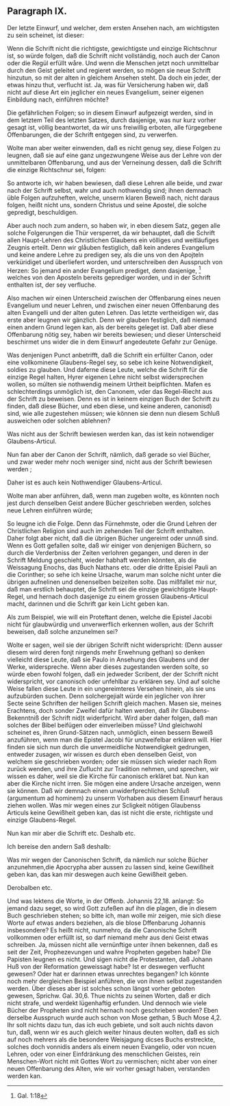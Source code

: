 <!-- Seite 139 --> 
Paragraph IX.
-------------

Der letzte Einwurf, und welcher, dem ersten 
Ansehen nach, am wichtigsten zu sein scheinet, ist dieser: 

Wenn die Schrift nicht die richtigste, gewichtigste
und einzige Richtschnur ist, so würde folgen,
daß die Schrift nicht vollständig, noch auch der
Canon oder die Regül erfüllt wåre. Und wenn
die Menschen jetzt noch unmittelbar durch den
Geist geleitet und regieret werden, so mögen sie
neue Schrift hinzutun, so mit der alten in gleichem
Ansehen  steht. Da doch ein jeder, der etwas
hinzu thut, verflucht ist. Ja, was für Versicherung
haben wir, daß nicht auf diese Art ein
jeglicher ein neues Evangelium, seiner eigenen
Einbildung nach, einführen möchte?

Die gefährlichen Folgen; so in diesem Einwurf aufgezeigt
werden, sind in dem letztem Teil des letzten
Satzes, durch dasjenige, was nur kurz vorher gesagt
ist, völlig beantwortet, da wir uns freiwillig erboten,
alle fürgegebene Offenbarungen, die der Schrift entgegen
sind, zu verwerfen.

Wolte man aber weiter einwenden, daß es nicht
genug sey, diese Folgen zu leugnen, daß sie auf<!-- Seite 140 --> 
eine ganz ungezwungene Weise aus der Lehre
von der unmittelbaren Offenbarung, und aus
der Verneinung dessen, daß die Schrift die einzige
Richtschnur sei, folgen:

So antworte ich, wir haben bewiesen, daß diese Lehren
alle beide, und zwar nach der Schrift selbst, wahr
und auch nothwendig sind; ihnen demnach üble Folgen
aufzuheften, welche, unserm klaren Beweiß nach, nicht
daraus folgen, heißt nicht uns, sondern Christus und
seine Apostel, die solche gepredigt, beschuldigen.

Aber auch noch zum andern, so haben wir, in eben
diesem Satz, gegen alle solche Folgerungen die Thür
versperret, da wir behauptet, daß die Schrift allen
Haupt-Lehren des Christlichen Glaubens ein völliges
und weitläufiges Zeugnis erteilt. Denn
wir glåuben festiglich, daß kein anderes Evangelium
und keine andere Lehre zu predigen sey, als die uns von
den Apojteln verküridiget und überliefert worden, und
unterschreiben den Ausspruch von Herzen: So jemand
ein ander Evangelium prediget, denn dasjenige, [^k3r1]
welches von den Aposteln bereits geprediger
worden, und in der Schrift enthalten ist,
der sey verfluche.

Also machen wir einen Unterscheid zwischen der Offenbarung
eines neuen Evangelium und neuer Lehren, und
zwischen einer neuen Offenbarung des alten Evangelli
und der alten guten Lehren. Das letzte vertheidigen
wir, das erste aber leugnen wir gänzlich. Denn wir
glauben festiglich, daß niemand einen andern Grund
legen kan, als der bereits geleget ist. Daß aber
diese Offenbarung nötig sey, haben wir bereits bewiesen;
und dieser Unterscheid beschirmet uns wider die in
dem Einwurf angedeutete Gefahr zur Genüge.

Was denjenigen Punct anbetrifft, daß die Schrift
ein erfüllter Canon, oder eine vollkominene Glaubens-Regel 
sey, so sebe ich keine Notwendigkeit, soldies zu<!-- Seite 141 -->
glauben. Und daferne diese Leute, welche die Schrift 
für die einzige Regel halten, Hyrer eigenen Lehre nicht 
selbst widersprechen wollen, so múlten sie nothwendig 
meinem Urtheit beipflichten. Mafen es schlechterdings 
unmöglich ist, den Canonem, vder das Regel-Riecht 
aus der Schrift zu beweisen. Denn es ist in keinem 
einzigen Buch der Schrift zu finden, daß diese Bücher, 
und eben diese, und keine anderen, canonisd) sind, wie 
alle zugestehen müssen; wie können sie denn nun diesem 
Schluß ausweichen oder solchen ablehnen? 

Was nicht aus der Schrift bewiesen werden kan, 
das ist kein notwendiger Glaubens-Articul. 

Nun fan aber der Canon der Schrift, nämlich, daß 
gerade so viel Bücher, und zwar weder mehr noch weniger
sind, nicht aus der Schrift bewiesen werden ; 

Daher ist es auch kein Nothwendiger Glaubens-Articul. 

Wolte man aber anführen, daß, wenn man zugeben
wolte, es könnten noch jest durch denselben 
Geist andere Bücher geschrieben werden, solches 
neue Lehren einführen würde; 

So leugne ich die Folge. Denn das Fürnehmste, 
oder die Grund Lehren der Christlichen Religion sind 
auch im zehenden Teil der Schrift enthalten. Daher 
folgt aber nicht, daß die übrigen Bücher ungereimt 
oder unnúß sind. Wenn es Gott gefallen solte, daß 
wir einiger von denjenigen Büchern, so durch die Verderbniss
der Zeiten verlohren gegangen, und deren in der
Schrift Meldung geschieht, wieder habhaft werden 
könnten, als die Weissagung Enochs, das Buch Nathans
etc. oder die dritte Episiel Pauli an die Corinther;
so sehe ich keine Ursache, warum man solche nicht 
unter die übrigen aufnelinen und denenselben beizeiten 
solte. Das mißfallet mir nur, daß man erstlich behauptet,
die Schrift sei die einzige gewichtigste Haupt-Regel,
und hernach doch dasjenige zu einem grossen <!-- Seite 142 -->
Glaubens-Articul macht, darinnen und die Schrift
gar kein Licht geben kan.

Als zum Beispiel, wie will ein Proteftant denen,
welche die Epistel Jacobi nicht für glaubwürdig und
unverwerflich erkennen wollen, aus der Schrift beweisen,
daß solche anzunelmen sei?

Wolte er sagen, weil sie der übrigen Schrift
nicht widerspricht: (Denn ausser diesem wird deren
fonjt nirgends mehr Erwehnung gethan) so denken vielleicht
diese Leute, daß sie Paulo in Ansehung des Glaubens
und der Werke, widerspreche. Wenn aber dieses
zugestanden werden solte, so würde eben fowohl folgen,
daß ein jedweder Scribent, der der Schrift nicht
widerspricht, vor canonisch oder unfehlbar zu erklären
sey. Und auf solche Weise fallen diese Leute in ein ungereimteres
Versehen hinein, als sie uns aufzubürden
suchen. Denn solchergejialt würde ein jeglicher von
ihrer Secte seine Schriften der heiligen Schrift gleich
machen. Masen sie, meines Erachtens, doch sonder
Zweifel dafür halten werden, daß ihr Glaubens-Bekenntniß
der Schrift nid)t widerfpricht. Wird aber
daher folgen, daß man solches der Bibel beifügen oder
einverleiben müsse? Und gleichwohl scheinet es, ihren
Grund-Sätzen nach, unmöglich, einen bessern Beweiß
anzuführen, wenn man die Epistel Jacobi für unzweifelbar
erklären will. Hier finden sie sich nun durch die
unvermeidliche Notwendigkeit gedrungen, entweder
zusagen, wir wissen es durch eben denselben Geist, von
welchem sie geschrieben worden; oder sie müssen sich
wieder nach Rom zurück wenden, und ihre Zuflucht zur
Tradition nehmen, und sprechen, wir wissen es daher,
weil sie die Kirche für canonisch erkläret bat. Nun kan
aber die Kirche nicht irren. Sie mögen eine andere
Ursache anzeigen, wenn sie können. Daß wir demnach
einen unwiderfprechlichen Schluß (argumentum
ad hominem) zu unserm Vorhaben aus diesem Einwurf
heraus ziehen wollen.<!-- Seite 143 -->
Was mir wegen eines zur Scligkeit nötigen Glaubenss
Articuls keine Gewißheit geben kan, das ist nicht
die erste, richtigste und einzige Glaubens-Regel.

Nun kan mir aber die Schrift etc. Deshalb
 etc. 

Ich bereise den andern Saß deshalb:

Was mir wegen der Canonischen Schrift, da
nämlich nur solche Bücher anzunehmen,die Apocrypha
aber aussen zu lassen sind, keine Gewißheit geben kan,
das kan mir deswegen auch keine Gewißheit geben.

Derobalben etc.

Und was lektens die Worte, in der Offenb. Johannis 22,18.
anlangt: So jemand dazu seget, so 
wird Gott zufeßen auf ihn die plagen, die in diesem
Buch geschrieben stehen; so bitte ich, man wolle
mir zeigen, mie sich diese Worte auf etwas anders beziehen,
als die blose Dffenbarung Johannis insbesondere?
Es heißt nicht, nunmehro, da die Canonische
Schrift vollkommen oder erfüllt ist, so darf niemand
mehr aus deni Geist etwas schreiben. Ja,
müssen nicht alle vernünftige unter ihnen bekennen, daß
es seit der Zeit, Prophezevungen und wahre Propheten
gegeben habe? Die Papisten leugnen es nicht. Und
sigen nicht die Protestanten, daß Johann Huß von der
Reformation geweissagt habe? Ist er deswegen verflucht
gewesen? Oder hat er darinnen etwas unrechtes
begangen? Ich könnte noch mehr dergleichen Beispiel
anführen, die von ihnen selbst zugestanden werden. Über
dieses aber ist solches schon längst vorher geboten gewesen,
Sprichw. Gal. 30,6. Thue nichts zu seinen
Worten, daß er dich nicht strafe, und werdekt
lügenhaftig erfunden. Und dennoch wie viele Bücher
der Propheten sind nicht hernach noch geschrieben
worden? Eben derselbe Ausspruch wurde auch schon
von Mose gethan, 5 Buch Mose 4,2. Ihr solt nichts
dazu tun, das ich euch gebiete, und solt auch nichts
davon tun, daß, wenn wir es auch gleich weiter<!-- Seite 144 -->
hinaus deuten wolten, daß es sich auf noch mehrers als 
die besondere Weisjagung dicses Buchs erstreckte, solches
doch vonnidis anders als einem neuen Evangelio, 
oder von ncuen Lehren, oder von einer Einfdränkung des 
menschlichen Geistes, rein Menschen-Wort nicht mit 
Gottes Wort zu vermischen; nicht aber von einer 
neuen Offenbarung des Alten, wie wir vorher gesagt
haben, verstanden werden kan. 


[^k3r1]: Gal. 1:18